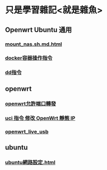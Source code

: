 # 只是學習雜記<就是雜魚>
## Openwrt Ubuntu 通用
### [mount_nas.sh.md.html](https://deltawen2.github.io/just_Learning_notes/mount_nas.sh.md.html)
### [docker容器操作指令](https://deltawen2.github.io/just_Learning_notes/docker容器操作指令.html)
### [dd指令](https://deltawen2.github.io/just_Learning_notes/dd指令.html)



## openwrt
### [openwrt允許端口轉發](https://deltawen2.github.io/just_Learning_notes/openwrt允許端口轉發.html)
### [uci 指令 修改 OpenWrt 靜態 IP](https://deltawen2.github.io/just_Learning_notes/openwrt_uci%E6%8C%87%E4%BB%A4%E8%A7%A3%E6%9E%90.html)
### [openwrt_live_usb](https://deltawen2.github.io/just_Learning_notes/openwrt_live_usb.html)



## ubuntu
### [ubuntu網路設定.html](https://deltawen2.github.io/just_Learning_notes/ubuntu網路設定.html)

